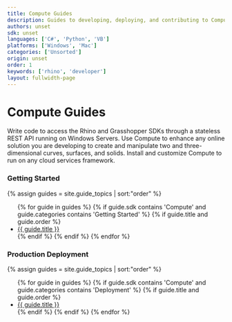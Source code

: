 ```yaml
---
title: Compute Guides
description: Guides to developing, deploying, and contributing to Compute.
authors: unset
sdk: unset
languages: ['C#', 'Python', 'VB']
platforms: ['Windows', 'Mac']
categories: ['Unsorted']
origin: unset
order: 1
keywords: ['rhino', 'developer']
layout: fullwidth-page
---
```

<div class="row">
<div class="col-12" markdown="1">   

# Compute Guides

</div>
<div class="col-md-7 col-sm-12 col-sm-12" markdown="1">  

Write code to access the Rhino and Grasshopper SDKs through a stateless REST API running on Windows Servers. Use Compute to enhance any online solution you are developing to create and manipulate two and three-dimensional curves, surfaces, and solids. Install and customize Compute to run on any cloud services framework.

</div>
</div>

<div class="row-fluid">  
<div class="col-md-4" markdown="1">  

### Getting Started

<div class="trigger">
  {% assign guides = site.guide_topics | sort:"order" %}
  <ul>
  {% for guide in guides %}
    {% if guide.sdk contains 'Compute' and guide.categories contains 'Getting Started' %}
      {% if guide.title and guide.order %}
        <li><a class="page-link" href="{{ guide.url | prepend: site.baseurl }}" title="{{ guide.description }}">{{ guide.title }}</a></li>
      {% endif %}
    {% endif %}
  {% endfor %}
  </ul>
</div>

</div>
</div>
<div class="row-fluid">  
<div class="col-md-4" markdown="1">  


### Production Deployment

<div class="trigger">
  {% assign guides = site.guide_topics | sort:"order" %}
  <ul>
  {% for guide in guides %}
    {% if guide.sdk contains 'Compute' and guide.categories contains 'Deployment' %}
      {% if guide.title and guide.order %}
        <li><a class="page-link" href="{{ guide.url | prepend: site.baseurl }}" title="{{ guide.description }}">{{ guide.title }}</a></li>
      {% endif %}
    {% endif %}
  {% endfor %}
  </ul>
</div>

</div>
</div>
